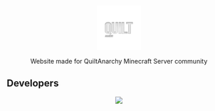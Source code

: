 <p align="center">
  <img src="./public/quilt.png" width="100" />
</p>

<p align="center">
  Website made for QuiltAnarchy Minecraft Server community
</p>

## Developers
<p align="center">
    <a href="https://github.com/0x15d3v2"><img src="https://github.com/0x15d3v2.png" width="24%"></img></a>
</p>
